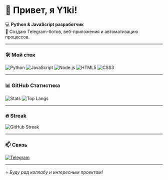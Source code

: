 # 👋 Привет, я Y1ki!

💻 **Python & JavaScript разработчик**  
🚀 Создаю Telegram-ботов, веб-приложения и автоматизацию процессов.  

---

### 🛠 **Мой стек**
![Python](https://img.shields.io/badge/Python-3776AB?style=for-the-badge&logo=python&logoColor=white)
![JavaScript](https://img.shields.io/badge/JavaScript-F7DF1E?style=for-the-badge&logo=javascript&logoColor=black)
![Node.js](https://img.shields.io/badge/Node.js-339933?style=for-the-badge&logo=node.js&logoColor=white)
![HTML5](https://img.shields.io/badge/HTML5-E34F26?style=for-the-badge&logo=html5&logoColor=white)
![CSS3](https://img.shields.io/badge/CSS3-1572B6?style=for-the-badge&logo=css3&logoColor=white)

---

### 📊 **GitHub Статистика**
![Stats](https://github-readme-stats.vercel.app/api?username=Y1ki&show_icons=true&theme=radical)
![Top Langs](https://github-readme-stats.vercel.app/api/top-langs/?username=Y1ki&layout=compact&theme=radical)

---

### 🔥 **Streak**
![GitHub Streak](https://github-readme-streak-stats.herokuapp.com/?user=Y1ki&theme=radical)

---

### 📫 **Связь**
[![Telegram](https://img.shields.io/badge/Telegram-2CA5E0?style=for-the-badge&logo=telegram&logoColor=white)](https://t.me/aiogramxd)

---

⭐️ *Буду рад коллабу и интересным проектам!*
